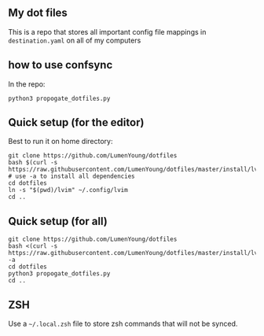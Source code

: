 ## My dot files

This is a repo that stores all important config file mappings in `destination.yaml` on all of my computers

## how to use confsync

In the repo:

```
python3 propogate_dotfiles.py
```

## Quick setup (for the editor)

Best to run it on home directory:

```
git clone https://github.com/LumenYoung/dotfiles
bash $(curl -s https://raw.githubusercontent.com/LumenYoung/dotfiles/master/install/lvim_install.sh) # use -a to install all dependencies
cd dotfiles
ln -s "$(pwd)/lvim" ~/.config/lvim
cd ..
```

## Quick setup (for all)

```
git clone https://github.com/LumenYoung/dotfiles
bash <(curl -s https://raw.githubusercontent.com/LumenYoung/dotfiles/master/install/lvim_install.sh) -a
cd dotfiles
python3 propogate_dotfiles.py
cd ..
```

## ZSH

Use a `~/.local.zsh` file to store zsh commands that will not be synced.

